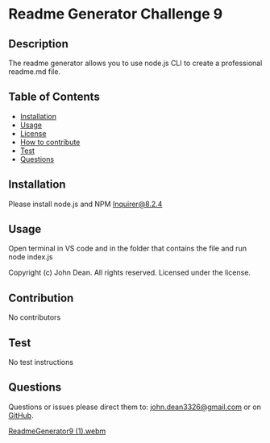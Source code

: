 # Readme Generator Challenge 9 
  ## Description 
  The readme generator allows you to use node.js CLI to create a professional readme.md file.
  ## Table of Contents
  - [Installation](#Installation)
  - [Usage](#Usage)
  - [License](#License)
  - [How to contribute](#Contribution)
  - [Test](#Test)
  - [Questions](#Questions)
  ## Installation
  Please install node.js and NPM Inquirer@8.2.4
  ## Usage
  Open terminal in VS code and in the folder that contains the file and run node index.js
   
   
  Copyright (c) John Dean.  All rights reserved. Licensed under the  license.
  ## Contribution
   No contributors
  ## Test
  No test instructions
  ## Questions

  Questions or issues please direct them to:  john.dean3326@gmail.com or on [GitHub](https://github.com/johndean3326).
  
  [ReadmeGenerator9 (1).webm](https://user-images.githubusercontent.com/113262365/224529632-98732286-f0f6-47d9-91cb-f38fe0c13c0a.webm)


